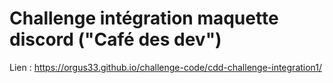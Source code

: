 # Challenge intégration maquette discord ("Café des dev")
Lien : https://orgus33.github.io/challenge-code/cdd-challenge-integration1/

